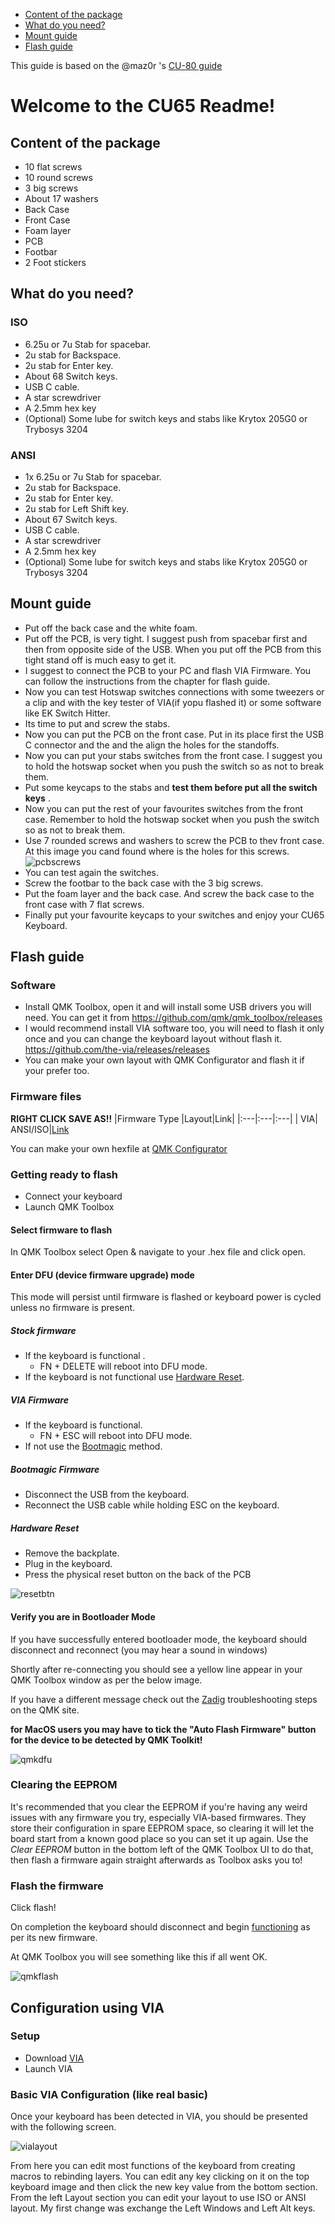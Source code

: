   * [Content of the package](#content-of-the-package)
  * [What do you need?](#what-do-you-need?)
  * [Mount guide](#mount-guide)
  * [Flash guide](#flash-guide)

This guide is based on the @maz0r 's [CU-80 guide](https://github.com/maz0r/cu80-flashguide)

# Welcome to the CU65 Readme!

## Content of the package

 - 10 flat screws
 - 10 round screws
 - 3 big screws
 -  About 17 washers
 - Back Case
 - Front Case
 - Foam layer
 - PCB
 - Footbar
 - 2 Foot stickers

## What do you need?
### ISO
- 6.25u or 7u Stab for spacebar.
- 2u stab for Backspace.
- 2u stab for Enter key.
- About 68 Switch keys.
- USB C cable.
- A star screwdriver
- A 2.5mm hex key
- (Optional) Some lube for switch keys and stabs like Krytox 205G0 or Trybosys 3204

### ANSI
- 1x  6.25u or 7u Stab for spacebar.
- 2u stab for Backspace.
- 2u stab for Enter key.
- 2u stab for Left Shift key.
- About 67 Switch keys.
- USB C cable.
- A star screwdriver
- A 2.5mm hex key
- (Optional) Some lube for switch keys and stabs like Krytox 205G0 or Trybosys 3204

## Mount guide
- Put off the back case and the white foam.
- Put off the PCB, is very tight. I suggest push from spacebar first and then from opposite side of the USB. When you put off the PCB from this tight stand off is much easy to get it.
- I suggest to connect the PCB to your PC and flash VIA Firmware. You can follow the instructions from the chapter for flash guide.
- Now you can test Hotswap switches connections with some tweezers or a clip and with the key tester of VIA(if yopu flashed it) or some software like EK Switch Hitter.
- Its time to put and screw the stabs.
- Now you can put the PCB on the front case. Put in its place first the USB C connector and the and the align the holes for the standoffs.
- Now you can put your stabs switches from the front case. I suggest you to hold the hotswap socket when you push the switch so as not to break them.
- Put some keycaps to the stabs and **test them before put all the switch keys** .
- Now you can put the rest of your favourites switches from the front case. Remember to hold the hotswap socket when you push the switch so as not to break them.
- Use 7 rounded screws and washers to screw the PCB to thev front case. At this image you cand found where is the holes for this screws.
![pcbscrews](images/pcbscrews.jpg)
- You can test again the switches.
- Screw the footbar to the back case with the 3 big screws.
- Put the foam layer and the back case. And screw the back case to the front case with 7 flat screws.
- Finally put your favourite keycaps to your switches and enjoy your CU65 Keyboard.

## Flash guide
### Software
- Install QMK Toolbox, open it and will install some USB drivers you will need. You can get it from https://github.com/qmk/qmk_toolbox/releases
- I would recommend install VIA software too, you will need to flash it only once and you can change the keyboard layout without  flash it. https://github.com/the-via/releases/releases
- You can make your own layout with QMK Configurator and flash it if your prefer too.
### Firmware files

**RIGHT CLICK SAVE AS!!**
|Firmware Type |Layout|Link|
|:---|:---|:---|
| VIA| ANSI/ISO|[Link](hexfiles/capsunlocked_cu65_via.hex)

You can make your own hexfile at [QMK Configurator](https://config.qmk.fm/#/)

### Getting ready to flash

- Connect your keyboard
- Launch QMK Toolbox

#### Select firmware to flash

In QMK Toolbox select Open & navigate to your .hex file and click open.
#### Enter DFU (device firmware upgrade) mode

This mode will persist until firmware is flashed or keyboard power is cycled unless no firmware is present.

##### Stock firmware
 - If the keyboard is functional . 
    - FN + DELETE will reboot into DFU mode.
 - If the keyboard is not functional use [Hardware Reset](#hardware-reset).

##### VIA Firmware

 - If the keyboard is functional.
   - FN + ESC will reboot into DFU mode.
 - If not use the [Bootmagic](#bootmagic-firmware) method.

##### Bootmagic Firmware

 - Disconnect the USB from the keyboard.
 - Reconnect the USB cable while holding ESC on the keyboard.
##### Hardware Reset

 - Remove the backplate.
 - Plug in the keyboard.
 - Press the physical reset button on the back of the PCB

 ![resetbtn](images/resetbtn.jpg)
 
#### Verify you are in Bootloader Mode

If you have successfully entered bootloader mode, the keyboard should disconnect and reconnect (you may hear a sound in windows) 

Shortly after re-connecting you should see a yellow line appear in your QMK Toolbox window as per the below image.

If you have a different message check out the [Zadig](https://docs.qmk.fm/#/driver_installation_zadig) troubleshooting steps on the QMK site.

**for MacOS users you may have to tick the "Auto Flash Firmware" button for the device to be detected by QMK Toolkit!**

![qmkdfu](images/qmkdfu.jpg)

### Clearing the EEPROM

It's recommended that you clear the EEPROM if you're having any weird issues with any firmware you try, especially VIA-based firmwares. They store their configuration in spare EEPROM space, so clearing it will let the board start from a known good place so you can set it up again. Use the _Clear EEPROM_ button in the bottom left of the QMK Toolbox UI to do that, then flash a firmware again straight afterwards as Toolbox asks you to!

### Flash the firmware

Click flash!

On completion the keyboard should disconnect and begin <u>functioning</u> as per its new firmware.

At QMK Toolbox you will see something like this if all went OK.

![qmkflash](images/qmkflash.jpg)

## Configuration using VIA

### Setup
- Download [VIA](https://github.com/the-via/releases/releases/latest)
- Launch VIA

### Basic VIA Configuration (like real basic)

Once your keyboard has been detected in VIA, you should be presented with the following screen.

![vialayout](images/vialayout.jpg)

From here you can edit most functions of the keyboard from creating macros to rebinding layers.
You can edit any key clicking on it on the top keyboard image and then click the new key value from the bottom section.
From the left Layout section you can edit your layout to use ISO or ANSI layout.
My first change was exchange the Left Windows and Left Alt keys.
